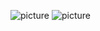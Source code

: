 ![picture](https://github.com/MKolaksazov/PhD-Dissertation-Thesis/tree/master/Diagrams%2C%20graphs%20and%20charts/Diagrams/Fig1_HTML_Printed.gif)
![picture](https://github.com/MKolaksazov/PhD-Dissertation-Thesis/tree/master/Diagrams%2C%20graphs%20and%20charts/Diagrams/Kautsky_effect.PNG)
